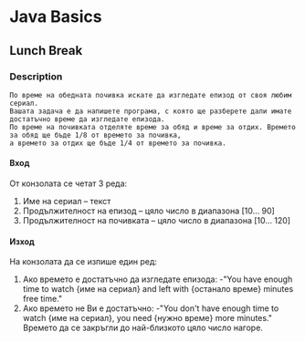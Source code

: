 # Java Basics

## Lunch Break

### Description
    По време на обедната почивка искате да изгледате епизод от своя любим сериал.
    Вашата задача е да напишете програма, с която ще разберете дали имате достатъчно време да изгледате епизода. 
    По време на почивката отделяте време за обяд и време за отдих. Времето за обяд ще бъде 1/8 от времето за почивка,
    а времето за отдих ще бъде 1/4 от времето за почивка. 

#### Вход
От конзолата се четат 3 реда: 
1.	Име на сериал – текст 
2.	Продължителност на епизод  – цяло число в диапазона [10… 90] 
3.	Продължителност на почивката  – цяло число в диапазона [10… 120]

#### Изход
На конзолата да се изпише един ред: 
1. Ако времето е достатъчно да изгледате епизода: 
-"You have enough time to watch {име на сериал} and left with {останало време} minutes free time." 
2. Ако времето не Ви е достатъчно: 
-"You don't have enough time to watch {име на сериал}, you need {нужно време} more minutes." 
Времето да се закръгли до най-близкото цяло число нагоре.